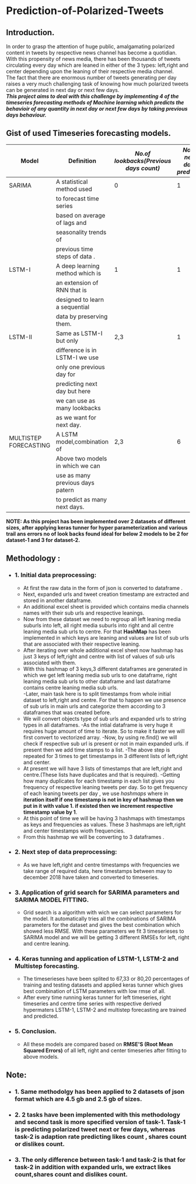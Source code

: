 # Prediction-of-Polarized-Tweets

## Introduction.

In order to grasp the attention of huge public, amalgamating polarized content in tweets
by respective news channel has become a quotidian.<br />
With this propensity of news media, there has been thousands of tweets circulating
every day which are leaned in either of the 3 types: left,right and center depending 
upon the leaning of their respective media channel.<br />
The fact that there are enormous number of tweets generating per day raises a very much 
challenging task of knowing how much polarized tweets can be 
generated in next day or next few days.<br />
***This project aims to deal with this challenge by implementing 4 of the timeseries 
forecasting methods of Machine learning which predicts the behavioir of any quantity in
next day or next few days by taking previous days behaviour.***<br />

## Gist of used Timeseries forecasting models.

|**Model**                   | **Definition**                 |*No.of lookbacks(Previous days count)* | *No.of next days predicted*|
|----------------------------|--------------------------------|---------------------------------------|----------------------------|
| SARIMA                     |A statistical method used       |                  0                    |              1             |
|                            |to forecast time series         |                                       |                            |
|                            |based on  average of lags and   |                                       |                            |
|                            | seasonality trends of          |                                       |                            |
|                            |previous time steps of data .   |                                       |                            |
| LSTM-I                     |A deep learning method which is |                  1                    |              1             |
|                            |an extension of RNN that is     |                                       |                            |
|                            |designed to learn a sequential  |                                       |                            |
|                            |data by preserving them.        |                                       |                            |
| LSTM-II                    |Same as LSTM-I but only         |                 2,3                   |              1             |
|                            |difference is in LSTM-I we use  |                                       |                            |
|                            |only one previous day for       |                                       |                            |
|                            |predicting next day but here    |                                       |                            |
|                            |we can use as many lookbacks    |                                       |                            |
|                            |as we want for next day.        |                                       |                            |
| MULTISTEP FORECASTING      |A LSTM model,combination of     |                 2,3                   |               6            |
|                            |Above two models in which we can|                                       |                            |
|                            |use as many previous days patern|                                       |                            |
|                            | to predict as many next days.  |                                       |                            |

**NOTE: As this project has been implemented over 2 datasets of different sizes, after applying keras tunner for hyper parameterization and various trail
ans errors no of look backs found ideal for below 2 models to be 2 for dataset-1 and 3 for dataset-2.**

## Methodology :
- ### 1. Initial data preprocessing:
    - At first the raw data in the form of json is converted to dataframe .
    - Next, expanded urls and tweet creation timestamp are extracted and stored in another dataframe.
    - An additional excel sheet is provided which contains  media channels names with their sub urls and respective leanings.
    - Now from these dataset we need to regroup all left leaning media suburls into left, all right media suburls into right and all centre leaning media sub
    urls to centre. For that **HashMap** has been implemented in which keys are leaning and values are list of sub urls that are associated with their respective
    leaning.<br />
    - After iterating over whole additional excel sheet now hashmap has just 3 keys of left,right and centre with list of values of sub urls associated with them.
    - With this hashmap of 3 keys,3 different dataframes are generated in which we get left leaning media sub urls to one dataframe, right leaning media sub urls 
    to other dataframe and last dataframe contains centre leaning media sub urls.<br />
    -Later, main task here is to split timestamps from whole initial dataset to left,right and centre. For that to happen we use presence of sub urls
    in main urls and categorize them according to 3 dataframes that was created before.<br />
    - We will convert objects type of sub urls and expanded urls to string types in all dataframes.
    -As the intial dataframe is very huge it requires huge amount of time to iterate. So to make it faster we will first convert to vectorized array.
    -Now, by using re.find() we will check if respective sub url is present or not in main expanded urls. if present then we add time stamps to a list.
    -The above step is repeated for 3 times to get timestamps in 3 different lists of left,right and center.
    - At present we will have 3 lists of timestamps that are left,right and centre.(These lists have duplicates and that is required).
    -Getting how many duplicates for each timestamp in each list gives you frequency of respective leaning tweets per day. So to get frequency of each leaning tweets
    per day , we use *hashmaps* where in **iteration itself if one timestamp is not in key of hashmap then we put in it with value 1. if existed then 
    we increment respective timestamp value by 1**.<br />
    - At this point of time we will be having 3 hashmaps with timestamps as keys and frequencies as values. These 3 hashmaps are left,right and center 
    timestamps wioth frequencies.<br />
    - From this hashmap we will be converting to 3 dataframes .<br />
 
 

- ### 2. Next step of data preprocessing:
    - As we have left,right and centre timestamps with frequencies we take range of required data, here timestamps between may to december 2018 have taken
    and converted to timeseries.
    

- ### 3. Application of grid search for SARIMA parameters and SARIMA MODEL FITTING.
    - Grid search is a algorithm with wich we can select parameters for the model. It automatically tries all the combinations of SARIMA parameters for the dataset
    and gives the best combination which showed less RMSE. With these parameters we fit 3 timeserieses to SARIMA model and we will be getting
    3 different RMSEs for left, right and centre leaning.
    
- ### 4. Keras tunning and application of LSTM-1, LSTM-2 and Multistep forecasting.
    - The timeserieses have been splited to 67,33 or 80,20 percentages of training and testing datasets and applied keras tunner which gives best combination
    of LSTM parameters with low rmse of all.
    - After every time running keras tunner for left timeseries, right timeseries and centre time series with respective derived hypermaters LSTM-1, LSTM-2 and
    multistep forecasting are trained and predicted.
    
- ### 5. Conclusion.
    - All these models are compared based on **RMSE'S (Root Mean Squared Errors)** of all left, right and center timeseries after fitting to above models.

## Note:

- ### 1. Same methodolgy has been applied to 2 datasets of json format which are 4.5 gb and 2.5 gb of sizes.<br />
- ### 2. 2 tasks have been implemented with this methodology and second task is more specified version of task-1. Task-1 is predicting polarized tweet next or few           days, whereas task-2 is adaption rate predicting likes count , shares count or dislikes count.<br />
- ### 3. The only difference between task-1 and task-2 is that for task-2 in addition with expanded urls, we extract likes count,shares count and dislikes count.


  


